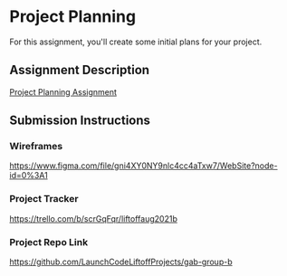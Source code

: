 # Project Planning
For this assignment, you'll create some initial plans for your project.

## Assignment Description
[Project Planning Assignment](https://education.launchcode.org/liftoff/modules/assignments/project-planning)

## Submission Instructions

### Wireframes

https://www.figma.com/file/gni4XY0NY9nlc4cc4aTxw7/WebSite?node-id=0%3A1

### Project Tracker

https://trello.com/b/scrGqFqr/liftoffaug2021b
### Project Repo Link

https://github.com/LaunchCodeLiftoffProjects/gab-group-b
